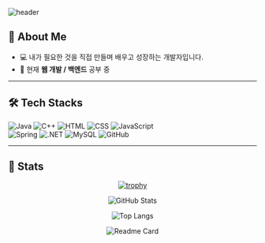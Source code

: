 <!-- 헤더 배너 -->
![header](https://capsule-render.vercel.app/api?type=waving&color=0:1e3c72,100:2a5298&height=200&section=header&text=SungHyun's%20GitHub&fontSize=40&fontColor=ffffff&fontAlignY=40)

## 👋 About Me
- 💻 내가 필요한 것을 직접 만들며 배우고 성장하는 개발자입니다.  
- 🌱 현재 **웹 개발 / 백엔드** 공부 중  

---

## 🛠️ Tech Stacks  

<div align="left">

![Java](https://img.shields.io/badge/Java-007396?style=for-the-badge&logo=Java&logoColor=white)
![C++](https://img.shields.io/badge/C++-00599C?style=for-the-badge&logo=cplusplus&logoColor=white)
![HTML](https://img.shields.io/badge/HTML-E34F26?style=for-the-badge&logo=html5&logoColor=white)
![CSS](https://img.shields.io/badge/CSS-1572B6?style=for-the-badge&logo=css3&logoColor=white)
![JavaScript](https://img.shields.io/badge/Javascript-F7DF1E?style=for-the-badge&logo=javascript&logoColor=white)  
![Spring](https://img.shields.io/badge/Spring-6DB33F?style=for-the-badge&logo=spring&logoColor=white)
![.NET](https://img.shields.io/badge/.NET-512BD4?style=for-the-badge&logo=dotnet&logoColor=white)
![MySQL](https://img.shields.io/badge/MySQL-4479A1?style=for-the-badge&logo=mysql&logoColor=white)
![GitHub](https://img.shields.io/badge/Github-181717?style=for-the-badge&logo=github&logoColor=white)

</div>

---

## 🏅 Stats  

<div align="center">

[![trophy](https://github-profile-trophy.vercel.app/?username=byeonsunghyun&theme=onedark&row=1&column=6)](https://github.com/ryo-ma/github-profile-trophy)


![GitHub Stats](https://github-readme-stats.vercel.app/api?username=byeonsunghyun&show_icons=true&theme=radical)

![Top Langs](https://github-readme-stats.vercel.app/api/top-langs/?username=byeonsunghyun&layout=compact&theme=radical)

![Readme Card](https://github-readme-stats.vercel.app/api/pin/?username=byeonsunghyun&repo=blog&theme=radical)

</div>

